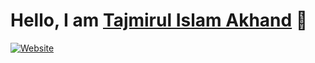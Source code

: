 
# Hello, I am [Tajmirul Islam Akhand](https://me.toinfinite.dev) 👋

[![Website](https://img.shields.io/website?label=toINFINITE.dev&style=for-the-badge&url=https%3A%2F%2Ftoinfinite.dev)](https://toinfinite.dev)
<!-- [![Twitter Follow](https://img.shields.io/linkedin/follow/tajmirul?color=1DA1F2&logo=twitter&style=for-the-badge)](https://twitter.com/intent/follow?original_referer=https%3A%2F%2Fgithub.com%2FcodeSTACKr&screen_name=codeSTACKr) -->
